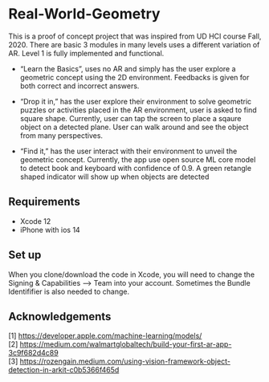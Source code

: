 # Real-World-Geometry

This is a proof of concept project that was inspired from UD HCI course Fall, 2020. There are basic 3 modules in many levels uses a different variation of AR. Level 1 is fully implemented and functional.
* “Learn the Basics”, uses no AR and simply has the user explore a geometric concept using the 2D environment. Feedbacks is given for both correct and incorrect answers.

* “Drop it in,” has the user explore their environment to solve geometric puzzles or activities placed in the AR environment, user is asked to find square shape. Currently, user can tap the screen to place a sqaure object on a detected plane. User can walk around and see the object from many perspectives.
 
* “Find it,” has the user interact with their environment to unveil the geometric concept. Currently, the app use open source ML core model to detect book and keyboard with confidence of 0.9. A green retangle shaped indicator will show up when objects are detected 

## Requirements

* Xcode 12
* iPhone with ios 14

## Set up
When you clone/download the code in Xcode, you will need to change the Signing & Capabilities --> Team into your account. Sometimes the Bundle Identififier is also needed to change.

## Acknowledgements
[1] https://developer.apple.com/machine-learning/models/  \
[2] https://medium.com/walmartglobaltech/build-your-first-ar-app-3c9f682d4c89 \
[3] https://rozengain.medium.com/using-vision-framework-object-detection-in-arkit-c0b5366f465d
